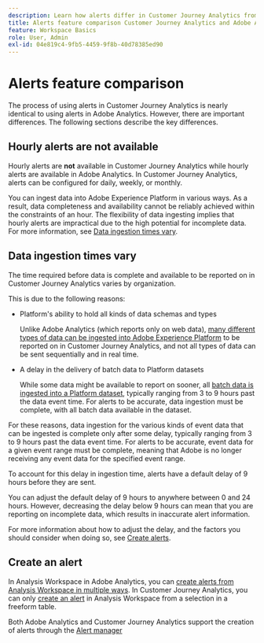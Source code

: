 ```yaml
---
description: Learn how alerts differ in Customer Journey Analytics from Adobe Analytics
title: Alerts feature comparison Customer Journey Analytics and Adobe Analytics
feature: Workspace Basics
role: User, Admin
exl-id: 04e819c4-9fb5-4459-9f8b-40d78385ed90
---
```

# Alerts feature comparison

The process of using alerts in Customer Journey Analytics is nearly identical to using alerts in Adobe Analytics. However, there are important differences. The following sections describe the key differences.

## Hourly alerts are not available

Hourly alerts are **not** available in Customer Journey Analytics while hourly alerts are available in Adobe Analytics. In Customer Journey Analytics, alerts can be configured for daily, weekly, or monthly. 

You can ingest data into Adobe Experience Platform in various ways. As a result, data completeness and availability cannot be reliably achieved within the constraints of an hour.  The flexibility of data ingesting implies that hourly alerts are impractical due to the high potential for incomplete data. For more information, see [Data ingestion times vary](#data-ingestion-times-vary-in-customer-journey-analytics).

## Data ingestion times vary

The time required before data is complete and available to be reported on in Customer Journey Analytics varies by organization. 

This is due to the following reasons:

* Platform's ability to hold all kinds of data schemas and types

  Unlike Adobe Analytics (which reports only on web data), [many different types of data can be ingested into Adobe Experience Platform](/help/data-ingestion/data-ingestion.md) to be reported on in Customer Journey Analytics, and not all types of data can be sent sequentially and in real time. 

* A delay in the delivery of batch data to Platform datasets

  While some data might be available to report on sooner, all [batch data is ingested into a Platform dataset](/help/data-ingestion/data-ingestion.md#ingest-and-use-batch-data.), typically ranging from 3 to 9 hours past the data event time. For alerts to be accurate, data ingestion must be complete, with all batch data available in the dataset. <!--3 to 9 hours is a sweet spot, what we are suggesting.  -->

For these reasons, data ingestion for the various kinds of event data that can be ingested is complete only after some delay, typically ranging from 3 to 9 hours past the data event time. For alerts to be accurate, event data for a given event range must be complete, meaning that Adobe is no longer receiving any event data for the specified event range.

To account for this delay in ingestion time, alerts have a default delay of 9 hours before they are sent. 

You can adjust the default delay of 9 hours to anywhere between 0 and 24 hours. However, decreasing the delay below 9 hours can mean that you are reporting on incomplete data, which results in inaccurate alert information. 

For more information about how to adjust the delay, and the factors you should consider when doing so, see [Create alerts](/help/components/c-intelligent-alerts/alert-builder.md). 

<!-- Starting with "However," the rest of this information should probably go into the actual documentation where we document the option to adjust the delay. --> 

## Create an alert

In Analysis Workspace in Adobe Analytics, you can [create alerts from Analysis Workspace in multiple ways](https://experienceleague.adobe.com/en/docs/analytics/components/alerts/alert-builder). In Customer Journey Analytics, you can only [create an alert](alert-builder.md) in Analysis Workspace from a selection in a freeform table.

Both Adobe Analytics and Customer Journey Analytics support the creation of alerts through the [Alert manager](alert-manager.md)
